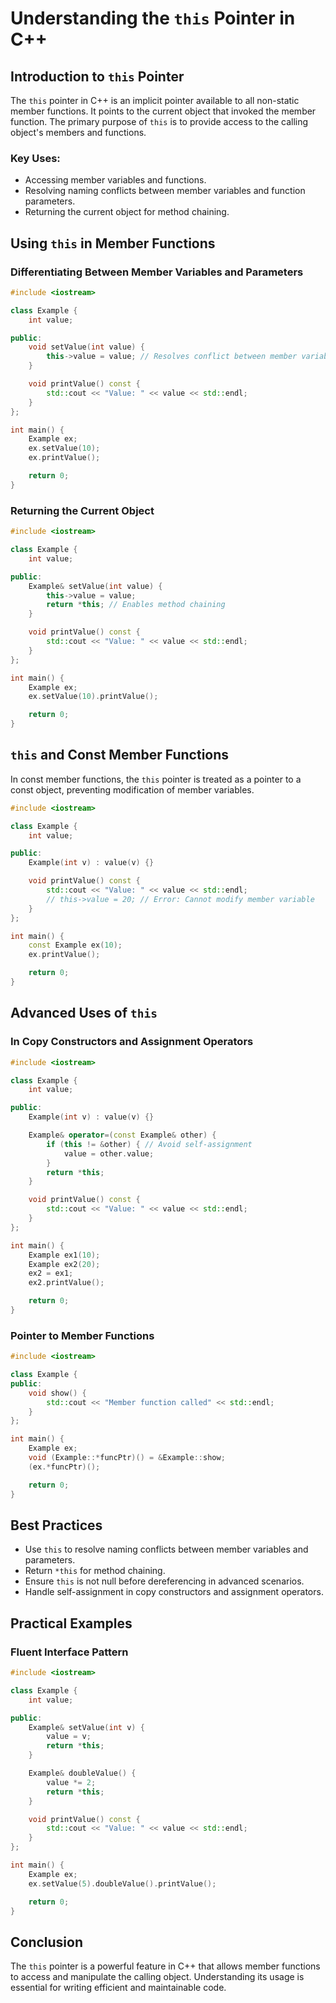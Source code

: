# Understanding the `this` Pointer in C++

## Introduction to `this` Pointer

The `this` pointer in C++ is an implicit pointer available to all non-static member functions. It points to the current object that invoked the member function. The primary purpose of `this` is to provide access to the calling object's members and functions.

### Key Uses:
- Accessing member variables and functions.
- Resolving naming conflicts between member variables and function parameters.
- Returning the current object for method chaining.

## Using `this` in Member Functions

### Differentiating Between Member Variables and Parameters

```cpp
#include <iostream>

class Example {
    int value;

public:
    void setValue(int value) {
        this->value = value; // Resolves conflict between member variable and parameter
    }

    void printValue() const {
        std::cout << "Value: " << value << std::endl;
    }
};

int main() {
    Example ex;
    ex.setValue(10);
    ex.printValue();

    return 0;
}
```

### Returning the Current Object

```cpp
#include <iostream>

class Example {
    int value;

public:
    Example& setValue(int value) {
        this->value = value;
        return *this; // Enables method chaining
    }

    void printValue() const {
        std::cout << "Value: " << value << std::endl;
    }
};

int main() {
    Example ex;
    ex.setValue(10).printValue();

    return 0;
}
```

## `this` and Const Member Functions

In const member functions, the `this` pointer is treated as a pointer to a const object, preventing modification of member variables.

```cpp
#include <iostream>

class Example {
    int value;

public:
    Example(int v) : value(v) {}

    void printValue() const {
        std::cout << "Value: " << value << std::endl;
        // this->value = 20; // Error: Cannot modify member variable
    }
};

int main() {
    const Example ex(10);
    ex.printValue();

    return 0;
}
```

## Advanced Uses of `this`

### In Copy Constructors and Assignment Operators

```cpp
#include <iostream>

class Example {
    int value;

public:
    Example(int v) : value(v) {}

    Example& operator=(const Example& other) {
        if (this != &other) { // Avoid self-assignment
            value = other.value;
        }
        return *this;
    }

    void printValue() const {
        std::cout << "Value: " << value << std::endl;
    }
};

int main() {
    Example ex1(10);
    Example ex2(20);
    ex2 = ex1;
    ex2.printValue();

    return 0;
}
```

### Pointer to Member Functions

```cpp
#include <iostream>

class Example {
public:
    void show() {
        std::cout << "Member function called" << std::endl;
    }
};

int main() {
    Example ex;
    void (Example::*funcPtr)() = &Example::show;
    (ex.*funcPtr)();

    return 0;
}
```

## Best Practices

- Use `this` to resolve naming conflicts between member variables and parameters.
- Return `*this` for method chaining.
- Ensure `this` is not null before dereferencing in advanced scenarios.
- Handle self-assignment in copy constructors and assignment operators.

## Practical Examples

### Fluent Interface Pattern

```cpp
#include <iostream>

class Example {
    int value;

public:
    Example& setValue(int v) {
        value = v;
        return *this;
    }

    Example& doubleValue() {
        value *= 2;
        return *this;
    }

    void printValue() const {
        std::cout << "Value: " << value << std::endl;
    }
};

int main() {
    Example ex;
    ex.setValue(5).doubleValue().printValue();

    return 0;
}
```

## Conclusion

The `this` pointer is a powerful feature in C++ that allows member functions to access and manipulate the calling object. Understanding its usage is essential for writing efficient and maintainable code.


